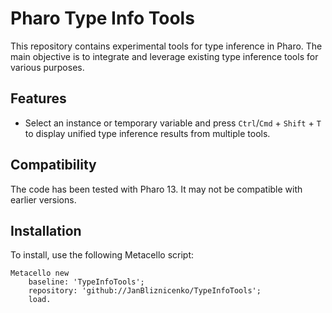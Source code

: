 # Pharo Type Info Tools

This repository contains experimental tools for type inference in Pharo. The main objective is to integrate and leverage existing type inference tools for various purposes.

## Features

- Select an instance or temporary variable and press `Ctrl`/`Cmd` + `Shift` + `T` to display unified type inference results from multiple tools.

## Compatibility

The code has been tested with Pharo 13. It may not be compatible with earlier versions.

## Installation

To install, use the following Metacello script:

```smalltalk
Metacello new
    baseline: 'TypeInfoTools';
    repository: 'github://JanBliznicenko/TypeInfoTools';
    load.
```
